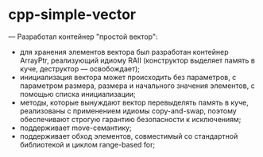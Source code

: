 # cpp-simple-vector

— Разработал контейнер "простой вектор":
* для хранения элементов вектора был разработан контейнер ArrayPtr, реализующий идиому
RAII (конструктор выделяет память в куче, деструктор — освобождает);
* инициализация вектора может происходить без параметров, с параметром размера, размера
и начального значения элементов, с помощью списка инициализации;
* методы, которые вынуждают вектор перевыделять память в куче, реализованы с
применением идиомы copy-and-swap, поэтому обеспечивают строгую гарантию безопасности
к исключениям;
* поддерживает move-семантику;
* поддерживает обход элементов, совместимый со стандартной библиотекой и циклом
range-based for;
